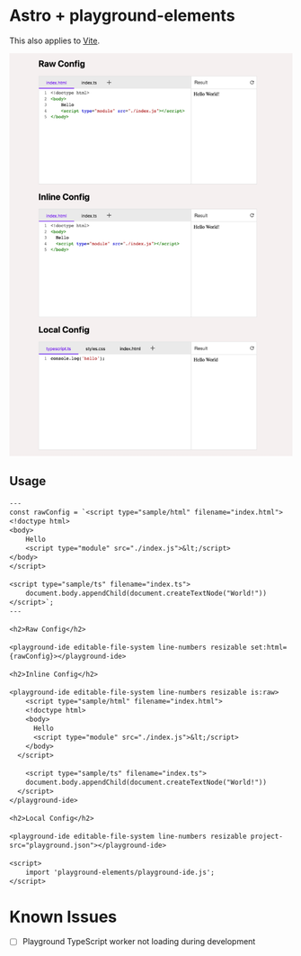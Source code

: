 # Astro + playground-elements

This also applies to [Vite](https://vitejs.dev/).

![](screenshot.png)

## Usage

```astro
---
const rawConfig = `<script type="sample/html" filename="index.html">
<!doctype html>
<body>
    Hello
    <script type="module" src="./index.js">&lt;/script>
</body>
</script>

<script type="sample/ts" filename="index.ts">
    document.body.appendChild(document.createTextNode("World!"))
</script>`;
---

<h2>Raw Config</h2>

<playground-ide editable-file-system line-numbers resizable set:html={rawConfig}></playground-ide>

<h2>Inline Config</h2>

<playground-ide editable-file-system line-numbers resizable is:raw>
    <script type="sample/html" filename="index.html">
    <!doctype html>
    <body>
      Hello
      <script type="module" src="./index.js">&lt;/script>
    </body>
  </script>

    <script type="sample/ts" filename="index.ts">
    document.body.appendChild(document.createTextNode("World!"))
  </script>
</playground-ide>

<h2>Local Config</h2>

<playground-ide editable-file-system line-numbers resizable project-src="playground.json"></playground-ide>

<script>
    import 'playground-elements/playground-ide.js';
</script>
```

# Known Issues

- [ ] Playground TypeScript worker not loading during development
